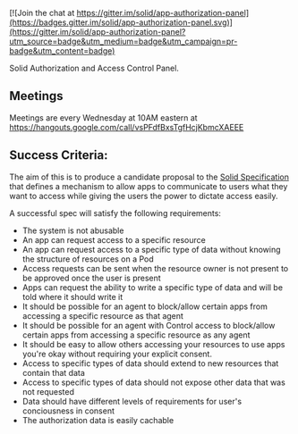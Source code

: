 
[![Join the chat at https://gitter.im/solid/app-authorization-panel](https://badges.gitter.im/solid/app-authorization-panel.svg)](https://gitter.im/solid/app-authorization-panel?utm_source=badge&utm_medium=badge&utm_campaign=pr-badge&utm_content=badge)

Solid Authorization and Access Control Panel.

## Meetings

Meetings are every Wednesday at 10AM eastern at https://hangouts.google.com/call/vsPFdfBxsTgfHcjKbmcXAEEE

## Success Criteria:

The aim of this is to produce a candidate proposal to the [Solid Specification](https://github.com/solid/specification) that defines a mechanism to allow apps to communicate to users what they want to access while giving the users the power to dictate access easily.

A successful spec will satisfy the following requirements:
 - The system is not abusable
 - An app can request access to a specific resource
 - An app can request access to a specific type of data without knowing the structure of resources on a Pod
 - Access requests can be sent when the resource owner is not present to be approved once the user is present
 - Apps can request the ability to write a specific type of data and will be told where it should write it
 - It should be possible for an agent to block/allow certain apps from accessing a specific resource as that agent
 - It should be possible for an agent with Control access to block/allow certain apps from accessing a specific resource as any agent
 - It should be easy to allow others accessing your resources to use apps you're okay without requiring your explicit consent.
 - Access to specific types of data should extend to new resources that contain that data
 - Access to specific types of data should not expose other data that was not requested
 - Data should have different levels of requirements for user's conciousness in consent
 - The authorization data is easily cachable
